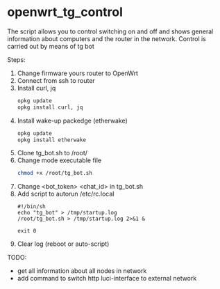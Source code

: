 # openwrt_tg_control

The script allows you to control switching on and off and shows general information about computers and the router in the network.
Сontrol is carried out by means of tg bot

Steps:
1. Change firmware yours router to OpenWrt
2. Connect from ssh to router
3. Install curl, jq
   ```bash
   opkg update
   opkg install curl, jq
   ```
5. Install wake-up packedge (etherwake)
   ```bash
   opkg update
   opkg install etherwake
   ```
6. Clone tg_bot.sh to /root/ 
7. Change mode executable file
   ```bash
   chmod +x /root/tg_bot.sh
   ```
8. Change <bot_token> <chat_id> in tg_bot.sh
9. Add script to autorun /etc/rc.local
   ```
   #!/bin/sh
   echo "tg_bot" > /tmp/startup.log
   /root/tg_bot.sh > /tmp/startup.log 2>&1 &

   exit 0
   ```
10. Сlear log (reboot or auto-script)

TODO: 
   - get all information about all nodes in network
   - add command to switch http luci-interface to external network
